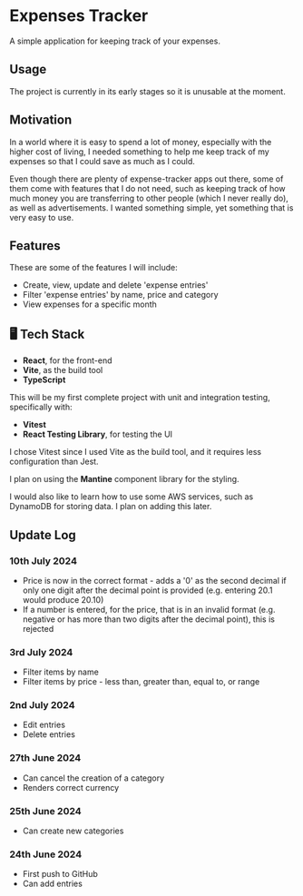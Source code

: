 # Expenses Tracker

A simple application for keeping track of your expenses.

## Usage

The project is currently in its early stages so it is unusable at the moment.

<!-- ## Features

These are the features I intend to include as part of the main functionalities:

- Add an 'entry'. Each 'entry' has a name, a price, and a category it belongs to.
- Specify a budget limit for each category.
- Specify a warning for each category when you are close to reaching the budget limit. -->

## Motivation

In a world where it is easy to spend a lot of money, especially with the higher cost of living, I needed something to help me keep track of my expenses so that I could save as much as I could.

Even though there are plenty of expense-tracker apps out there, some of them come with features that I do not need, such as keeping track of how much money you are transferring to other people (which I never really do), as well as advertisements. I wanted something simple, yet something that is very easy to use.

## Features

These are some of the features I will include:

- Create, view, update and delete 'expense entries'
- Filter 'expense entries' by name, price and category
- View expenses for a specific month

## :desktop_computer: Tech Stack

- **React**, for the front-end
- **Vite**, as the build tool
- **TypeScript**

This will be my first complete project with unit and integration testing, specifically with:

- **Vitest**
- **React Testing Library**, for testing the UI

I chose Vitest since I used Vite as the build tool, and it requires less configuration than Jest.

I plan on using the **Mantine** component library for the styling.

I would also like to learn how to use some AWS services, such as DynamoDB for storing data. I plan on adding this later.

## Update Log

### 10th July 2024

- Price is now in the correct format - adds a '0' as the second decimal if only one digit after the decimal point is provided (e.g. entering 20.1 would produce 20.10)
- If a number is entered, for the price, that is in an invalid format (e.g. negative or has more than two digits after the decimal point), this is rejected

### 3rd July 2024

- Filter items by name
- Filter items by price - less than, greater than, equal to, or range

### 2nd July 2024

- Edit entries
- Delete entries

### 27th June 2024

- Can cancel the creation of a category
- Renders correct currency

### 25th June 2024

- Can create new categories

### 24th June 2024

- First push to GitHub
- Can add entries
